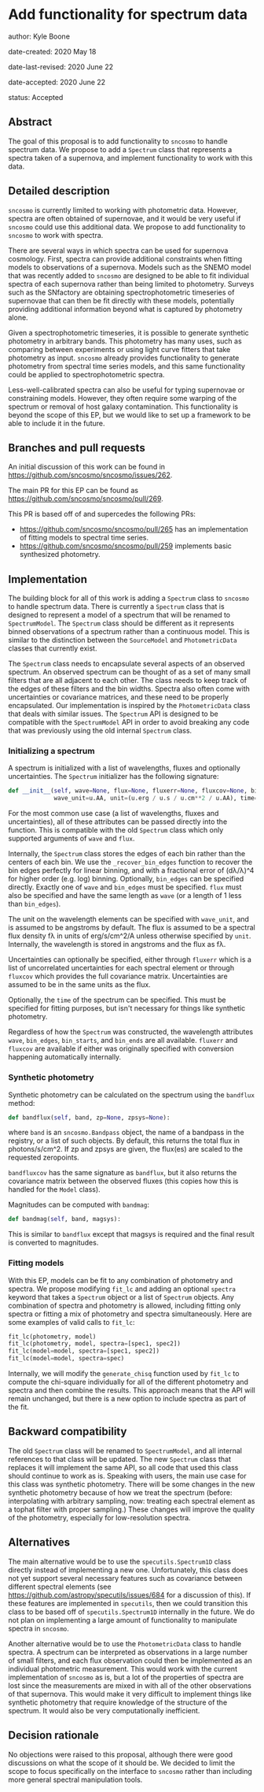 # Add functionality for spectrum data


author: Kyle Boone <!-- your name -->

date-created: 2020 May 18 <!-- replace with the date you submit the APE -->

date-last-revised: 2020 June 22 <!-- keep this up to date anytime something changes -->

date-accepted: 2020 June 22 <!-- replace with accepted date -->

status: Accepted  <!-- one of: Discussion, Accepted, Rejected -->


## Abstract

The goal of this proposal is to add functionality to `sncosmo` to handle spectrum data.
We propose to add a `Spectrum` class that represents a spectra taken of a supernova, and
implement functionality to work with this data.


## Detailed description

`sncosmo` is currently limited to working with photometric data. However, spectra are
often obtained of supernovae, and it would be very useful if `sncosmo` could use this
additional data. We propose to add functionality to `sncosmo` to work with spectra.

There are several ways in which spectra can be used for supernova cosmology. First,
spectra can provide additional constraints when fitting models to observations of a
supernova. Models such as the SNEMO model that was recently added to `sncosmo` are
designed to be able to fit individual spectra of each supernova rather than being
limited to photometry. Surveys such as the SNfactory are obtaining spectrophotometric
timeseries of supernovae that can then be fit directly with these models, potentially
providing additional information beyond what is captured by photometry alone. 

Given a spectrophotometric timeseries, it is possible to generate synthetic photometry
in arbitrary bands. This photometry has many uses, such as comparing between experiments
or using light curve fitters that take photometry as input. `sncosmo` already provides
functionality to generate photometry from spectral time series models, and this same
functionality could be applied to spectrophotometric spectra.

Less-well-calibrated spectra can also be useful for typing supernovae or constraining
models. However, they often require some warping of the spectrum or removal of host
galaxy contamination. This functionality is beyond the scope of this EP, but we would
like to set up a framework to be able to include it in the future.


## Branches and pull requests

An initial discussion of this work can be found in
https://github.com/sncosmo/sncosmo/issues/262.

The main PR for this EP can be found as https://github.com/sncosmo/sncosmo/pull/269.

This PR is based off of and supercedes the following PRs:
- https://github.com/sncosmo/sncosmo/pull/265 has an implementation of fitting models to
  spectral time series.
- https://github.com/sncosmo/sncosmo/pull/259 implements basic synthesized photometry.


## Implementation

The building block for all of this work is adding a `Spectrum` class to `sncosmo` to
handle spectrum data. There is currently a `Spectrum` class that is designed to
represent a model of a spectrum that will be renamed to `SpectrumModel`. The `Spectrum`
class should be different as it represents binned observations of a spectrum rather than
a continuous model. This is similar to the distinction between the `SourceModel` and
`PhotometricData` classes that currently exist.

The `Spectrum` class needs to encapsulate several aspects of an observed spectrum. An
observed spectrum can be thought of as a set of many small filters that are all adjacent
to each other. The class needs to keep track of the edges of these filters and the bin
widths. Spectra also often come with uncertainties or covariance matrices, and these
need to be properly encapsulated. Our implementation is inspired by the
`PhotometricData` class that deals with similar issues. The `Spectrum` API is designed
to be compatible with the `SpectrumModel` API in order to avoid breaking any code that
was previously using the old internal `Spectrum` class.

### Initializing a spectrum

A spectrum is initialized with a list of wavelengths, fluxes and optionally
uncertainties. The `Spectrum` initializer has the following signature:

```python
def __init__(self, wave=None, flux=None, fluxerr=None, fluxcov=None, bin_edges=None,
             wave_unit=u.AA, unit=(u.erg / u.s / u.cm**2 / u.AA), time=None):
```

For the most common use case (a list of wavelengths, fluxes and uncertainties), all of
these attributes can be passed directly into the function. This is compatible with the
old `Spectrum` class which only supported arguments of `wave` and `flux`.

Internally, the `Spectrum` class stores the edges of each bin rather than the centers of
each bin. We use the `_recover_bin_edges` function to recover the bin edges perfectly
for linear binning, and with a fractional error of (dλ/λ)^4 for higher order (e.g. log)
binning. Optionally, `bin_edges` can be specified directly. Exactly one of `wave` and
`bin_edges` must be specified. `flux` must also be specified and have the same length as
`wave` (or a length of 1 less than `bin_edges`).

The unit on the wavelength elements can be specified with `wave_unit`, and is assumed to
be angstroms by default. The flux is assumed to be a spectral flux density fλ in units
of erg/s/cm^2/A unless otherwise specified by `unit`. Internally, the wavelength is
stored in angstroms and the flux as fλ.

Uncertainties can optionally be specified, either through `fluxerr` which is a list of
uncorrelated uncertainties for each spectral element or through `fluxcov` which provides
the full covariance matrix. Uncertainties are assumed to be in the same units as the
flux.

Optionally, the `time` of the spectrum can be specified. This must be specified for
fitting purposes, but isn't necessary for things like synthetic photometry.

Regardless of how the `Spectrum` was constructed, the wavelength attributes `wave`,
`bin_edges`, `bin_starts`, and `bin_ends` are all available. `fluxerr` and `fluxcov` are
available if either was originally specified with conversion happening automatically
internally.


### Synthetic photometry

Synthetic photometry can be calculated on the spectrum using the `bandflux` method:

```python
def bandflux(self, band, zp=None, zpsys=None):
```

where `band` is an `sncosmo.Bandpass` object, the name of a bandpass in the registry, or
a list of such objects. By default, this returns the total flux in photons/s/cm^2. If zp
and zpsys are given, the flux(es) are scaled to the requested zeropoints.

`bandfluxcov` has the same signature as `bandflux`, but it also returns the covariance
matrix between the observed fluxes (this copies how this is handled for the `Model`
class).

Magnitudes can be computed with `bandmag`:

```python
def bandmag(self, band, magsys):
```

This is similar to `bandflux` except that magsys is required and the final result is
converted to magnitudes.


### Fitting models

With this EP, models can be fit to any combination of photometry and spectra. We propose
modifying `fit_lc` and adding an optional `spectra` keyword that takes a `Spectrum`
object or a list of `Spectrum` objects. Any combination of spectra and photometry is
allowed, including fitting only spectra or fitting a mix of photometry and spectra
simultaneously. Here are some examples of valid calls to `fit_lc`:

```python
fit_lc(photometry, model)
fit_lc(photometry, model, spectra=[spec1, spec2])
fit_lc(model=model, spectra=[spec1, spec2])
fit_lc(model=model, spectra=spec)
```

Internally, we will modify the `generate_chisq` function used by
`fit_lc` to compute the chi-square individually for all of the different photometry and
spectra and then combine the results. This approach means that the API will remain
unchanged, but there is a new option to include spectra as part of the fit.

## Backward compatibility

The old `Spectrum` class will be renamed to `SpectrumModel`, and all internal references
to that class will be updated. The new `Spectrum` class that replaces it will implement
the same API, so all code that used this class should continue to work as is. Speaking
with users, the main use case for this class was synthetic photometry. There will be
some changes in the new synthetic photometry because of how we treat the spectrum
(before: interpolating with arbitrary sampling, now: treating each spectral element as a
tophat filter with proper sampling.) These changes will improve the quality of the
photometry, especially for low-resolution spectra.


## Alternatives

The main alternative would be to use the `specutils.Spectrum1D` class directly instead
of implementing a new one. Unfortunately, this class does not yet support several
necessary features such as covariance between different spectral elements (see
https://github.com/astropy/specutils/issues/684 for a discussion of this). If these
features are implemented in `specutils`, then we could transition this class to be based
off of `specutils.Spectrum1D` internally in the future. We do not plan on implementing a
large amount of functionality to manipulate spectra in `sncosmo`.

Another alternative would be to use the `PhotometricData` class to handle spectra. A
spectrum can be interpreted as observations in a large number of small filters, and each
flux observation could then be implemented as an individual photometric measurement.
This would work with the current implementation of `sncosmo` as is, but a lot of the
properties of spectra are lost since the measurements are mixed in with all of the other
observations of that supernova. This would make it very difficult to implement things
like synthetic photometry that require knowledge of the structure of the spectrum. It
would also be very computationally inefficient.


## Decision rationale

No objections were raised to this proposal, although there were good discussions on what
the scope of it should be. We decided to limit the scope to focus specifically on the
interface to `sncosmo` rather than including more general spectral manipulation tools.
